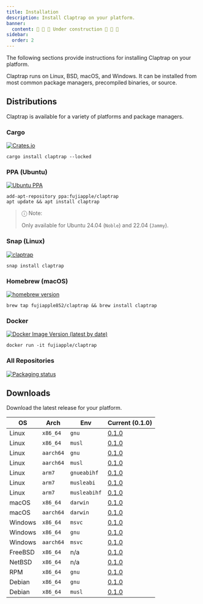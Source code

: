 ```yaml
---
title: Installation
description: Install Claptrap on your platform.
banner:
  content: 🚧 🚧 🚧 Under construction 🚧 🚧 🚧
sidebar:
  order: 2
---
```


The following sections provide instructions for installing Claptrap on your platform.

Claptrap runs on Linux, BSD, macOS, and Windows. It can be installed from most common package managers, precompiled
binaries, or source.

## Distributions

Claptrap is available for a variety of platforms and package managers.

### Cargo

[![Crates.io](https://img.shields.io/crates/v/claptrap)](https://crates.io/crates/claptrap/0.1.0)

```shell
cargo install claptrap --locked
```

### PPA (Ubuntu)

[![Ubuntu PPA](https://img.shields.io/badge/Ubuntu%20PPA-0.13.0-brightgreen)](https://launchpad.net/~fujiapple/+archive/ubuntu/claptrap/+packages)

```shell
add-apt-repository ppa:fujiapple/claptrap
apt update && apt install claptrap
```

> ⓘ Note:
>
> Only available for Ubuntu 24.04 (`Noble`) and 22.04 (`Jammy`).

### Snap (Linux)

[![claptrap](https://snapcraft.io/claptrap/badge.svg)](https://snapcraft.io/claptrap)

```shell
snap install claptrap
```

### Homebrew (macOS)

[![homebrew version](https://img.shields.io/badge/homebrew-0.1.0-orange)](https://github.com/fujiapple852/homebrew-claptrap)

```shell
brew tap fujiapple852/claptrap && brew install claptrap
```

### Docker

[![Docker Image Version (latest by date)](https://img.shields.io/docker/v/fujiapple/claptrap)](https://hub.docker.com/r/fujiapple/claptrap/)

```shell
docker run -it fujiapple/claptrap
```

### All Repositories

[![Packaging status](https://repology.org/badge/vertical-allrepos/claptrap.svg)](https://repology.org/project/claptrap/versions)

## Downloads

Download the latest release for your platform.

| OS      | Arch      | Env          | Current (0.1.0)                                                                                                                |
| ------- | --------- | ------------ | ------------------------------------------------------------------------------------------------------------------------------ |
| Linux   | `x86_64`  | `gnu`        | [0.1.0](https://github.com/fujiapple852/claptrap/releases/download/0.1.0/claptrap-0.1.0-x86_64-unknown-linux-gnu.tar.gz)       |
| Linux   | `x86_64`  | `musl`       | [0.1.0](https://github.com/fujiapple852/claptrap/releases/download/0.1.0/claptrap-0.1.0-x86_64-unknown-linux-musl.tar.gz)      |
| Linux   | `aarch64` | `gnu`        | [0.1.0](https://github.com/fujiapple852/claptrap/releases/download/0.1.0/claptrap-0.1.0-aarch64-unknown-linux-gnu.tar.gz)      |
| Linux   | `aarch64` | `musl`       | [0.1.0](https://github.com/fujiapple852/claptrap/releases/download/0.1.0/claptrap-0.1.0-aarch64-unknown-linux-musl.tar.gz)     |
| Linux   | `arm7`    | `gnueabihf`  | [0.1.0](https://github.com/fujiapple852/claptrap/releases/download/0.1.0/claptrap-0.1.0-armv7-unknown-linux-gnueabihf.tar.gz)  |
| Linux   | `arm7`    | `musleabi`   | [0.1.0](https://github.com/fujiapple852/claptrap/releases/download/0.1.0/claptrap-0.1.0-armv7-unknown-linux-musleabi.tar.gz)   |
| Linux   | `arm7`    | `musleabihf` | [0.1.0](https://github.com/fujiapple852/claptrap/releases/download/0.1.0/claptrap-0.1.0-armv7-unknown-linux-musleabihf.tar.gz) |
| macOS   | `x86_64`  | `darwin`     | [0.1.0](https://github.com/fujiapple852/claptrap/releases/download/0.1.0/claptrap-0.1.0-x86_64-apple-darwin.tar.gz)            |
| macOS   | `aarch64` | `darwin`     | [0.1.0](https://github.com/fujiapple852/claptrap/releases/download/0.1.0/claptrap-0.1.0-aarch64-apple-darwin.tar.gz)           |
| Windows | `x86_64`  | `msvc`       | [0.1.0](https://github.com/fujiapple852/claptrap/releases/download/0.1.0/claptrap-0.1.0-x86_64-pc-windows-msvc.zip)            |
| Windows | `x86_64`  | `gnu`        | [0.1.0](https://github.com/fujiapple852/claptrap/releases/download/0.1.0/claptrap-0.1.0-x86_64-pc-windows-gnu.zip)             |
| Windows | `aarch64` | `msvc`       | [0.1.0](https://github.com/fujiapple852/claptrap/releases/download/0.1.0/claptrap-0.1.0-aarch64-pc-windows-msvc.zip)           |
| FreeBSD | `x86_64`  | n/a          | [0.1.0](https://github.com/fujiapple852/claptrap/releases/download/0.1.0/claptrap-0.1.0-x86_64-unknown-freebsd.tar.gz)         |
| NetBSD  | `x86_64`  | n/a          | [0.1.0](https://github.com/fujiapple852/claptrap/releases/download/0.1.0/claptrap-0.1.0-x86_64-unknown-netbsd.tar.gz)          |
| RPM     | `x86_64`  | `gnu`        | [0.1.0](https://github.com/fujiapple852/claptrap/releases/download/0.1.0/claptrap-0.1.0-x86_64.rpm)                            |
| Debian  | `x86_64`  | `gnu`        | [0.1.0](https://github.com/fujiapple852/claptrap/releases/download/0.1.0/claptrap_x86_64-unknown-linux-gnu_0.1.0_amd64.deb)    |
| Debian  | `x86_64`  | `musl`       | [0.1.0](https://github.com/fujiapple852/claptrap/releases/download/0.1.0/claptrap_x86_64-unknown-linux-musl_0.1.0_amd64.deb)   |
